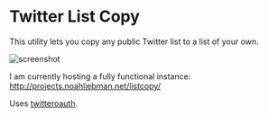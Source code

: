 # Twitter List Copy

This utility lets you copy any public Twitter list to a list of your own.

![screenshot](screenshot.png)

I am currently hosting a fully functional instance: http://projects.noahliebman.net/listcopy/

Uses [twitteroauth](http://github.com/abraham/twitteroauth).
